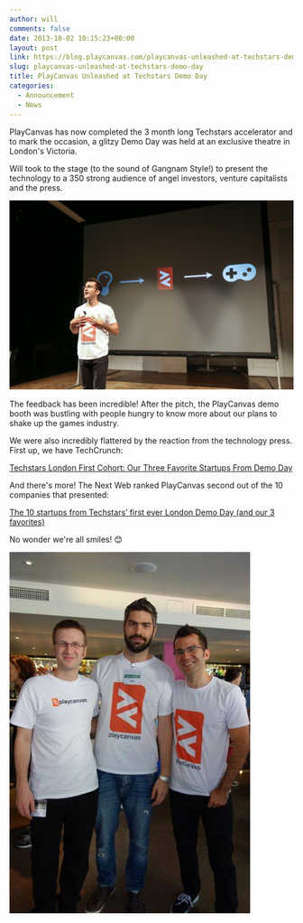 ```yaml
---
author: will
comments: false
date: 2013-10-02 10:15:23+00:00
layout: post
link: https://blog.playcanvas.com/playcanvas-unleashed-at-techstars-demo-day/
slug: playcanvas-unleashed-at-techstars-demo-day
title: PlayCanvas Unleashed at Techstars Demo Day
categories:
  - Announcement
  - News
---
```


PlayCanvas has now completed the 3 month long Techstars accelerator and to mark the occasion, a glitzy Demo Day was held at an exclusive theatre in London's Victoria.

Will took to the stage (to the sound of Gangnam Style!) to present the technology to a 350 strong audience of angel investors, venture capitalists and the press.

[![Techstar Demo Day](/assets/media/techstars-demo-day.jpg)](/assets/media/techstars-demo-day.jpg)

The feedback has been incredible! After the pitch, the PlayCanvas demo booth was bustling with people hungry to know more about our plans to shake up the games industry.

We were also incredibly flattered by the reaction from the technology press. First up, we have TechCrunch:

[Techstars London First Cohort: Our Three Favorite Startups From Demo Day](https://techcrunch.com/2013/09/27/techstars-london-top-pick/)

And there's more! The Next Web ranked PlayCanvas second out of the 10 companies that presented:

[The 10 startups from Techstars’ first ever London Demo Day (and our 3 favorites)](https://thenextweb.com/news/the-10-techstars-demo-day-startups-and-our-3-favorites)

No wonder we're all smiles! 😊

[![team](/assets/media/team.jpg)](/assets/media/team.jpg)
